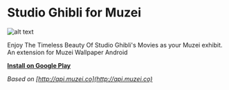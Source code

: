 Studio Ghibli for Muzei
======================

![alt text](https://raw.githubusercontent.com/eboudrant/net.ebt.muzei.miyazaki/master/docs/screenshots/app.jpg "Screenshots")

Enjoy The Timeless Beauty Of Studio Ghibli's Movies as your Muzei exhibit.
An extension for Muzei Wallpaper Android

**[Install on Google Play](https://play.google.com/store/apps/details?id=net.ebt.muzei.miyazaki)**

*Based on  [http://api.muzei.co](http://api.muzei.co)*
